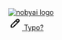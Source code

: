 <div class="markdown-footer">
  <div class="not-by-ai-image">
    <a href="https://notbyai.fyi/" target="_blank" rel="noreferrer">
      <img alt="nobyai logo" src="https://user-images.githubusercontent.com/62137266/225653923-a69103f5-b318-4e52-9ea1-95b61d388366.svg"></img>
    </a>
  </div>
  <div class="typo-link">
    <a id="typo-link" href="#" target="_blank">
      <svg width="28" height="28" xmlns="http://www.w3.org/2000/svg" viewBox="0 0 20 20"><path fill-rule="evenodd" d="M15.655 4.344a2.695 2.695 0 0 0-3.81 0l-.599.599-.009-.009-1.06 1.06.008.01-5.88 5.88a2.75 2.75 0 0 0-.805 1.944v1.922a.75.75 0 0 0 .75.75h1.922a2.75 2.75 0 0 0 1.944-.806l7.54-7.539a2.695 2.695 0 0 0 0-3.81Zm-4.409 2.72-5.88 5.88a1.25 1.25 0 0 0-.366.884v1.172h1.172c.331 0 .65-.132.883-.366l5.88-5.88-1.689-1.69Zm2.75.629.599-.599a1.195 1.195 0 1 0-1.69-1.689l-.598.599 1.69 1.689Z"/></svg>
      Typo?
    </a>
  </div>
</div>
